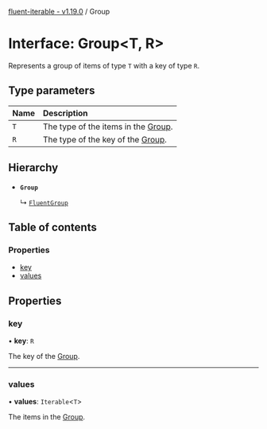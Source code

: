 [fluent-iterable - v1.19.0](../README.md) / Group

# Interface: Group<T, R\>

Represents a group of items of type `T` with a key of type `R`.

## Type parameters

| Name | Description |
| :------ | :------ |
| `T` | The type of the items in the [Group](Group.md). |
| `R` | The type of the key of the [Group](Group.md). |

## Hierarchy

- **`Group`**

  ↳ [`FluentGroup`](FluentGroup.md)

## Table of contents

### Properties

- [key](Group.md#key)
- [values](Group.md#values)

## Properties

### key

• **key**: `R`

The key of the [Group](Group.md).

___

### values

• **values**: `Iterable`<`T`\>

The items in the [Group](Group.md).

